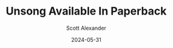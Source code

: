---
layout: podcast
title: "Unsong Available In Paperback"
author: Scott Alexander
description: https://www.astralcodexten.com/p/unsong-available-in-paperback
date: 2024-05-31
length: 334481
duration: 83
guid: unsong-available-in-paperback
---